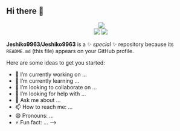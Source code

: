 ## Hi there 👋

<div id="header" align="center">
    <img src ="https://github.com/Jeshiko9963/Jeshiko9963/assets/174110877/958658d2-aa3c-4280-ae63-851a9b05d683">
</div>

<div id="social" align="center">
   <img src ="https://github.com/Jeshiko9963/Jeshiko9963/assets/174110877/4872ef9f-f3aa-430b-88e4-d6aaeecbabd5"> <!-- VK -->
   <img src ="https://github.com/Jeshiko9963/Jeshiko9963/assets/174110877/30757edf-d3c3-4f08-8245-8963fb9f38c5"> <!-- Instagram -->
   <img src =""> <!-- Telegram -->
</div>





**Jeshiko9963/Jeshiko9963** is a ✨ _special_ ✨ repository because its `README.md` (this file) appears on your GitHub profile.

Here are some ideas to get you started:

- 🔭 I’m currently working on ...
- 🌱 I’m currently learning ...
- 👯 I’m looking to collaborate on ...
- 🤔 I’m looking for help with ...
- 💬 Ask me about ...
- 📫 How to reach me: ...
- 😄 Pronouns: ...
- ⚡ Fun fact: ...
-->

